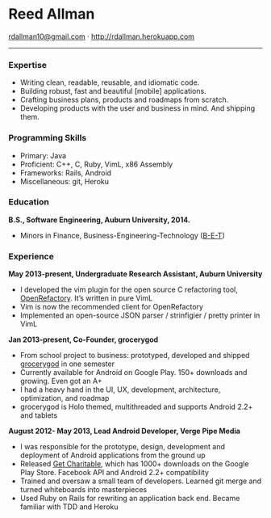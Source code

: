 # Reed Allman

<rdallman10@gmail.com> · <http://rdallman.herokuapp.com>

-------------------------------------------------------------------

### Expertise

  * Writing clean, readable, reusable, and idiomatic code.
  * Building robust, fast and beautiful [mobile] applications.
  * Crafting business plans, products and roadmaps from scratch.
  * Developing products with the user and business in mind. And shipping them. 

### Programming Skills

  * Primary: Java
  * Proficient: C++, C, Ruby, VimL, x86 Assembly
  * Frameworks: Rails, Android
  * Miscellaneous: git, Heroku

### Education

**B.S., Software Engineering, Auburn University, 2014.**

  *  Minors in Finance, Business-Engineering-Technology ([B-E-T])

### Experience

**May 2013-present, Undergraduate Research Assistant, Auburn University**

  *  I developed the vim plugin for the open source C refactoring tool, [OpenRefactory]. It’s written in pure VimL
  *  Vim is now the recommended client for OpenRefactory
  *  Implemented an open-source JSON parser / strinfigier / pretty printer in VimL

**Jan 2013-present, Co-Founder, grocerygod**

  *  From school project to business: prototyped, developed and shipped [grocerygod] in one semester
  *  Currently available for Android on Google Play. 150+ downloads and growing. Even got an A+
  *  I had a heavy hand in the UI, UX, development, architecture, optimization, and roadmap
  *  grocerygod is Holo themed, multithreaded and supports Android 2.2+ and tablets

**August 2012- May 2013, Lead Android Developer, Verge Pipe Media**

  *  I was responsible for the prototype, design, development and deployment of Android applications from the ground up
  *  Released [Get Charitable], which has 1000+ downloads on the Google Play Store. Facebook API and Android 2.2+ compatibility
  *  Trained and oversaw a small team of developers. Learned git merge and turned whiteboards into masterpieces
  *  Used Ruby on Rails for rewriting an application back end. Became familiar with TDD and Heroku


[OpenRefactory]:http://openrefactory.org/
[grocerygod]:https://play.google.com/store/apps/details?id=com.bet.grocerygod
[B-E-T]:http://www.eng.auburn.edu/research/centers/twc/bet/directors-note.html
[Get Charitable]:https://play.google.com/store/apps/details?id=com.vergepipemedia.charitable

